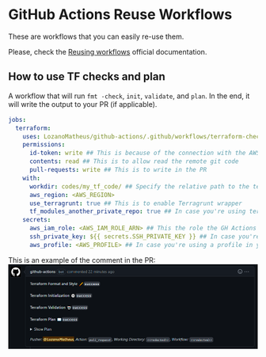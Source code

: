# GitHub Actions Reuse Workflows

These are workflows that you can easily re-use them.

Please, check the [Reusing workflows](https://docs.github.com/en/actions/using-workflows/reusing-workflows) official documentation.

## How to use TF checks and plan

A workflow that will run `fmt -check`, `init`, `validate`, and `plan`. In the end, it will write the output to your PR (if applicable).

```yaml
jobs:
  terraform:
    uses: LozanoMatheus/github-actions/.github/workflows/terraform-checks-and-plan.yaml@v1.0.0
    permissions:
      id-token: write ## This is because of the connection with the AWS IAM Identity Providers 
      contents: read ## This is to allow read the remote git code
      pull-requests: write ## This is to write in the PR
    with:
      workdir: codes/my_tf_code/ ## Specify the relative path to the terraform code
      aws_region: <AWS_REGION> 
      use_terragrunt: true ## This is to enable Terragrunt wrapper
      tf_modules_another_private_repo: true ## In case you're using terraform modules and those modules are hosted in a private repository, this will allow TF/TG to clone that repo
    secrets:
      aws_iam_role: <AWS_IAM_ROLE_ARN> ## This the role the GH Actions will try to communicate with your AWS OpenID connect/AWS IAM Identity Providers
      ssh_private_key: ${{ secrets.SSH_PRIVATE_KEY }} ## In case you're using terraform modules and those modules are hosted in a private repository, this will allow TF/TG to clone that repo
      aws_profile: <AWS_PROFILE> ## In case you're using a profile in your providers that's not the default, this will create a profile in the ~/.aws/credentials
```

This is an example of the comment in the PR:
![Example Terraform/Terragurnt Checks and Plan](./images/example-terraform-checks-and-plan.yaml.png)
